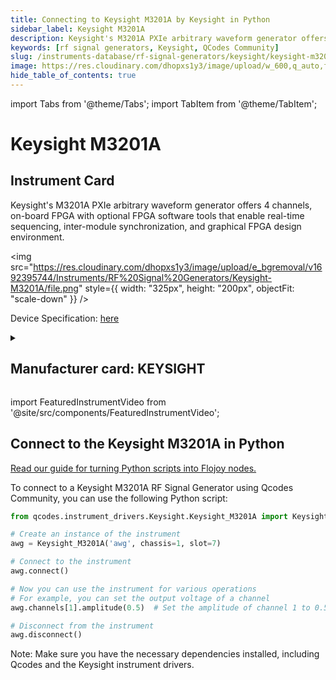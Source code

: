 ```yaml
---
title: Connecting to Keysight M3201A by Keysight in Python
sidebar_label: Keysight M3201A
description: Keysight's M3201A PXIe arbitrary waveform generator offers 4 channels, on-board FPGA with optional FPGA software tools that enable real-time sequencing, inter-module synchronization, and graphical FPGA design environment.
keywords: [rf signal generators, Keysight, QCodes Community]
slug: /instruments-database/rf-signal-generators/keysight/keysight-m3201a
image: https://res.cloudinary.com/dhopxs1y3/image/upload/w_600,q_auto,f_auto/e_bgremoval/v1692395744/Instruments/RF%20Signal%20Generators/Keysight-M3201A/file.jpg
hide_table_of_contents: true
---
```


import Tabs from '@theme/Tabs';
import TabItem from '@theme/TabItem';

# Keysight M3201A

## Instrument Card

<div className="flex">

<div>

Keysight's M3201A PXIe arbitrary waveform generator offers 4 channels, on-board FPGA with optional FPGA software tools that enable real-time sequencing, inter-module synchronization, and graphical FPGA design environment.

</div>

<img src="https://res.cloudinary.com/dhopxs1y3/image/upload/e_bgremoval/v1692395744/Instruments/RF%20Signal%20Generators/Keysight-M3201A/file.png" style={{ width: "325px", height: "200px", objectFit: "scale-down" }} />

</div>

<div className="flex text-center">

<p>Device Specification: <a target="\_blank" href="https://www.keysight.com/us/en/assets/7018-05391/data-sheets/5992-1797.pdf">here</a></p>

</div>

<details style={{ marginTop: "15px"}}>
<summary><h2>Manufacturer card: KEYSIGHT</h2></summary>

<img src="https://res.cloudinary.com/dhopxs1y3/image/upload/v1692125973/Instruments/Vendor%20Logos/Keysight.png" style={{ width: "100%", height: "170px",objectFit: "scale-down" }} />

Keysight Technologies, or Keysight, is an American company that manufactures electronics test and measurement equipment and software.

<ul>
  <li>Headquarters: USA</li>
  <li>Yearly Revenue (millions, USD): 5420.0</li>
  <li>Vendor Website: <a href="https://www.keysight.com/us/en/home.html">here</a></li>
</ul>
</details>

import FeaturedInstrumentVideo from '@site/src/components/FeaturedInstrumentVideo';

<FeaturedInstrumentVideo category='RF_SIGNAL_GENERATORS' manufacturer='KEYSIGHT'></FeaturedInstrumentVideo>


## Connect to the Keysight M3201A in Python

[Read our guide for turning Python scripts into Flojoy nodes.](https://docs.flojoy.ai/custom-nodes/creating-custom-node/)
<Tabs>

<TabItem value="Flojoy" label="Flojoy" className="flojoy-instrument-tabs">

<NodeCardCollection category='RF_SIGNAL_GENERATORS' manufacturer='KEYSIGHT'></NodeCardCollection>

</TabItem>
<TabItem value="QCodes Community" label="QCodes Community">

To connect to a Keysight M3201A RF Signal Generator using Qcodes Community, you can use the following Python script:

```python
from qcodes.instrument_drivers.Keysight.Keysight_M3201A import Keysight_M3201A

# Create an instance of the instrument
awg = Keysight_M3201A('awg', chassis=1, slot=7)

# Connect to the instrument
awg.connect()

# Now you can use the instrument for various operations
# For example, you can set the output voltage of a channel
awg.channels[1].amplitude(0.5)  # Set the amplitude of channel 1 to 0.5 V

# Disconnect from the instrument
awg.disconnect()
```

Note: Make sure you have the necessary dependencies installed, including Qcodes and the Keysight instrument drivers.

</TabItem>
</Tabs>